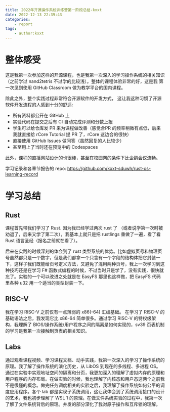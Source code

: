 ```yaml
---
title: 2022年开源操作系统训练营第一阶段总结-kxxt
date: 2022-12-13 22:39:43
categories: 
    - report
tags:
    - author:kxxt
---
```


# 整体感受

这是我第一次参加这样的开源课程，也是我第一次深入的学习操作系统的相关知识
（之前学过 nand2tetris 不过学的比较浅）。整体的课程体验非常的好，这是我
第一次见到使用 GitHub Classroom 做为教学平台的国内课程。

除此之外，整个实践过程非常符合开源软件的开发方式，
这让我这种习惯了开源软件开发流程的人感到十分的舒适:

- 所有资料都公开在 GitHub 上
- 实验代码在提交之后有 CI 自动完成评测和分数上报
- 学生可以给仓库发 PR 来为课程做改善（感觉合PR 的频率稍微有点低，后来我就直接给 rCore Tutorial 提 PR 了，rCore 这边合的很快）
- 直接使用 GitHub Issues 做问答（虽然回复的人比较少）
- 甚至用上了当时还在预览中的 Codespaces

此外，课程的直播网站设计的也很棒，甚至在校园网的条件下比企鹅会议流畅。

<!-- more -->

学习记录和各章节报告的 repo: https://github.com/kxxt-sduwh/rust-os-learning-record

# 学习总结

## Rust

课程首先带我们学习了 Rust. 因为我已经学过两次 rust 了
（或者说学第一次时被劝退了，后来又学了第二次），我基本上就只是把 rustlings 重做了一遍，看了看 Rust 语言圣经（报名之前就在看了）。

后来在实践的时候深刻的体会到了 rust 类型系统的优势。比如虚拟页号和物理页号虽然都只是一个数字，但是我们都拿一个只含有一个字段的结构体把它封装一下，这样子我们既能给页号定义方法，又避免了混用两种页号，我上一次学习到这种技巧还是在学习 F# 函数式编程的时候，不过当时只是学了，没有实践，很快就忘了。实验的一个可以改进之处就是在 EasyFS 那里也这样做，把 EasyFS 代码里各种 u32 用一个适当的类型封装一下。

## RISC-V

我在学习 RISC-V 之前仅有一点薄弱的 x86(-64) 汇编基础。
在学习了 RISC-V 的基础语法之后，我发现它比 x86-64 简单很多。通过学习 RISC-V 的特权级架构，我理解了 BIOS/操作系统/用户程序之间的隔离是如何实现的，sv39 页表机制的学习是我第一次接触到页表的相关知识。

## Labs

通过观看课程视频、学习课程文档、动手实践，我第一次深入的学习了操作系统的原理。我了解了操作系统的演化历史，从 LibOS 到现在的多线程、多进程 OS。通过在实验中实现地址空间的隔离和分页，我更加深入的理解了虚拟内存的原理和用户程序的内存布局。在做实验的时候，我也理解了内核态和用户态这两个之前我不是很懂的概念。做完任务调度相关的实验之后，我理解了操作系统如何公平的调度应用程序。各个 lab 都是实现子系统调用，这让我体会到了系统调用接口的设计的艺术，我也初步理解了 WSL 1 的原理。在做文件系统实验的过程中，我第一次了解了文件系统背后的原理。并发的部分深化了我对原子操作和互斥锁的理解。

